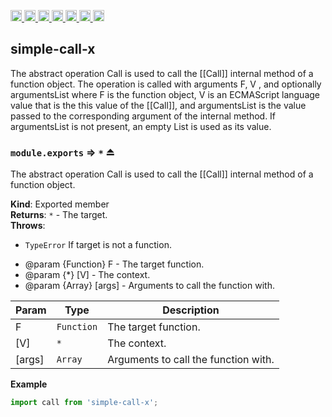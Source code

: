 <a
  href="https://travis-ci.org/Xotic750/simple-call-x"
  title="Travis status">
<img
  src="https://travis-ci.org/Xotic750/simple-call-x.svg?branch=master"
  alt="Travis status" height="18">
</a>
<a
  href="https://david-dm.org/Xotic750/simple-call-x"
  title="Dependency status">
<img src="https://david-dm.org/Xotic750/simple-call-x/status.svg"
  alt="Dependency status" height="18"/>
</a>
<a
  href="https://david-dm.org/Xotic750/simple-call-x?type=dev"
  title="devDependency status">
<img src="https://david-dm.org/Xotic750/simple-call-x/dev-status.svg"
  alt="devDependency status" height="18"/>
</a>
<a
  href="https://badge.fury.io/js/simple-call-x"
  title="npm version">
<img src="https://badge.fury.io/js/simple-call-x.svg"
  alt="npm version" height="18">
</a>
<a
  href="https://www.jsdelivr.com/package/npm/simple-call-x"
  title="jsDelivr hits">
<img src="https://data.jsdelivr.com/v1/package/npm/simple-call-x/badge?style=rounded"
  alt="jsDelivr hits" height="18">
</a>
<a
  href="https://bettercodehub.com/results/Xotic750/simple-call-x"
  title="bettercodehub score">
<img src="https://bettercodehub.com/edge/badge/Xotic750/simple-call-x?branch=master"
  alt="bettercodehub score" height="18">
</a>
<a
  href="https://coveralls.io/github/Xotic750/simple-call-x?branch=master"
  title="Coverage Status">
<img src="https://coveralls.io/repos/github/Xotic750/simple-call-x/badge.svg?branch=master"
  alt="Coverage Status" height="18">
</a>

<a name="module_simple-call-x"></a>

## simple-call-x

The abstract operation Call is used to call the [[Call]] internal method of a function object. The operation is called with
arguments F, V , and optionally argumentsList where F is the function object, V is an ECMAScript language value that is the
this value of the [[Call]], and argumentsList is the value passed to the corresponding argument of the internal method.
If argumentsList is not present, an empty List is used as its value.

<a name="exp_module_simple-call-x--module.exports"></a>

### `module.exports` ⇒ <code>\*</code> ⏏

The abstract operation Call is used to call the [[Call]] internal method of a function object.

**Kind**: Exported member  
**Returns**: <code>\*</code> - The target.  
**Throws**:

- <code>TypeError</code> If target is not a function.

* @param {Function} F - The target function.
* @param {\*} [V] - The context.
* @param {Array} [args] - Arguments to call the function with.

| Param  | Type                  | Description                          |
| ------ | --------------------- | ------------------------------------ |
| F      | <code>Function</code> | The target function.                 |
| [V]    | <code>\*</code>       | The context.                         |
| [args] | <code>Array</code>    | Arguments to call the function with. |

**Example**

```js
import call from 'simple-call-x';
```
